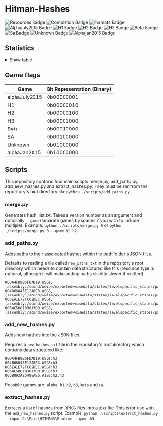 # Hitman-Hashes
<!-- BADGES_START -->
![Resources Badge](https://img.shields.io/badge/Total%20Resources-1,603,809-blue.svg)
![Completion Badge](https://img.shields.io/badge/Total%20Completion-90.42%25-green.svg)
![Formats Badge](https://img.shields.io/badge/Formats%20completed-26/70-blue.svg)
![Alphajuly2015 Badge](https://img.shields.io/badge/Alphajuly2015%20Completion-100.00%25-green.svg)
![H1 Badge](https://img.shields.io/badge/H1%20Completion-87.91%25-yellow.svg)
![H2 Badge](https://img.shields.io/badge/H2%20Completion-99.60%25-green.svg)
![H3 Badge](https://img.shields.io/badge/H3%20Completion-99.79%25-green.svg)
![Beta Badge](https://img.shields.io/badge/Beta%20Completion-54.74%25-red.svg)
![Sa Badge](https://img.shields.io/badge/Sa%20Completion-99.46%25-green.svg)
![Unknown Badge](https://img.shields.io/badge/Unknown%20Completion-77.06%25-yellow.svg)
![Alphajan2015 Badge](https://img.shields.io/badge/Alphajan2015%20Completion-88.85%25-yellow.svg)
<!-- BADGES_END -->
## Statistics
<details>
<summary>Show table</summary>

<!-- STATISTICS_TABLE_START -->
|File Type|Total Resources|Correct Paths|Correct Percentage|Hints|Hint Percentage|
|---------|---------------|-------------|------------------|-----|---------------|
|AIBB     |1              |1            |100.00%           |0    |0.00%          |
|AIBX     |1              |1            |100.00%           |0    |0.00%          |
|AIBZ     |5              |5            |100.00%           |0    |0.00%          |
|AIRG     |56             |56           |100.00%           |0    |0.00%          |
|ALOC     |27056          |26652        |98.51%            |0    |0.00%          |
|ASEB     |5912           |5867         |99.24%            |0    |0.00%          |
|ASET     |13765          |13532        |98.31%            |0    |0.00%          |
|ASVA     |285            |285          |100.00%           |0    |0.00%          |
|ATMD     |18269          |17381        |95.14%            |0    |0.00%          |
|BLOB     |1              |1            |100.00%           |0    |0.00%          |
|BMSK     |61             |60           |98.36%            |0    |0.00%          |
|BORG     |7337           |7020         |95.68%            |0    |0.00%          |
|BOXC     |42             |42           |100.00%           |0    |0.00%          |
|CBLU     |2783           |2783         |100.00%           |0    |0.00%          |
|CLNG     |4              |4            |100.00%           |0    |0.00%          |
|CPPT     |2783           |2783         |100.00%           |0    |0.00%          |
|CRMD     |60             |60           |100.00%           |0    |0.00%          |
|DITL     |4              |4            |100.00%           |0    |0.00%          |
|DLGE     |51419          |51261        |99.69%            |0    |0.00%          |
|DSWB     |5              |5            |100.00%           |0    |0.00%          |
|ECPB     |2880           |2876         |99.86%            |0    |0.00%          |
|ECPT     |2880           |2876         |99.86%            |0    |0.00%          |
|ENUM     |2              |2            |100.00%           |0    |0.00%          |
|ERES     |407            |406          |99.75%            |0    |0.00%          |
|FXAC     |4              |4            |100.00%           |0    |0.00%          |
|FXAS     |360516         |357383       |99.13%            |0    |0.00%          |
|GFXF     |43             |43           |100.00%           |0    |0.00%          |
|GFXI     |12529          |12260        |97.85%            |2    |0.02%          |
|GFXV     |332            |326          |98.19%            |0    |0.00%          |
|GIDX     |1              |1            |100.00%           |0    |0.00%          |
|HIKC     |2              |2            |100.00%           |0    |0.00%          |
|JSON     |3251           |3030         |93.20%            |19   |0.58%          |
|LINE     |33616          |32393        |96.36%            |0    |0.00%          |
|LOCM     |18             |16           |88.89%            |0    |0.00%          |
|LOCR     |10540          |7434         |70.53%            |0    |0.00%          |
|MATB     |5611           |5602         |99.84%            |0    |0.00%          |
|MATE     |1133           |1073         |94.70%            |0    |0.00%          |
|MATI     |19111          |19084        |99.86%            |24   |0.13%          |
|MATT     |5610           |5601         |99.84%            |0    |0.00%          |
|MJBA     |21073          |20136        |95.55%            |0    |0.00%          |
|MRTN     |2344           |2291         |97.74%            |0    |0.00%          |
|MRTR     |862            |842          |97.68%            |0    |0.00%          |
|NAVP     |84             |84           |100.00%           |0    |0.00%          |
|ORES     |9              |9            |100.00%           |0    |0.00%          |
|PREL     |147            |146          |99.32%            |0    |0.00%          |
|PRIM     |44601          |43176        |96.81%            |2    |0.00%          |
|REPO     |3              |2            |66.67%            |0    |0.00%          |
|RTLV     |147            |142          |96.60%            |3    |2.04%          |
|SCDA     |940            |879          |93.51%            |0    |0.00%          |
|SDEF     |509            |507          |99.61%            |0    |0.00%          |
|TBLU     |58367          |58144        |99.62%            |183  |0.31%          |
|TELI     |65725          |35694        |54.31%            |0    |0.00%          |
|TEMP     |88926          |88206        |99.19%            |231  |0.26%          |
|TEXD     |49956          |48848        |97.78%            |7    |0.01%          |
|TEXT     |45273          |44236        |97.71%            |7    |0.02%          |
|UICB     |481            |478          |99.38%            |0    |0.00%          |
|UICT     |481            |478          |99.38%            |0    |0.00%          |
|VIDB     |101            |101          |100.00%           |0    |0.00%          |
|VTXD     |11307          |11292        |99.87%            |0    |0.00%          |
|WBNK     |1550           |970          |62.58%            |1    |0.06%          |
|WMDA     |9              |9            |100.00%           |0    |0.00%          |
|WSGB     |148            |145          |97.97%            |0    |0.00%          |
|WSGT     |148            |145          |97.97%            |0    |0.00%          |
|WSWB     |63             |63           |100.00%           |0    |0.00%          |
|WSWT     |68             |68           |100.00%           |0    |0.00%          |
|WWEM     |385679         |281407       |72.96%            |75299|19.52%         |
|WWES     |190023         |190023       |100.00%           |0    |0.00%          |
|WWEV     |27643          |26195        |94.76%            |236  |0.85%          |
|WWFX     |18803          |17240        |91.69%            |0    |0.00%          |
|YSHP     |4              |4            |100.00%           |0    |0.00%          |
<!-- STATISTICS_TABLE_END -->
</details>

## Game flags
| Game          | Bit Representation (Binary) |
|---------------|-----------------------------|
| alphaJuly2015 | 0b00000001                  |
| H1            | 0b00000010                  |
| H2            | 0b00000100                  |
| H3            | 0b00001000                  |
| Beta          | 0b00010000                  |
| SA            | 0b00100000                  |
| Unknown       | 0b01000000                  |
| alphaJan2015  | 0b10000000                  |

## Scripts
This repository contains four main scripts merge.py, add_paths.py, add_new_hashes.py and extract_hashes.py. They must be ran from the repository's root directory like `python ./scripts/add_paths.py`.

### merge.py
Generates hash_list.txt. Takes a version number as an argument and optionally `--game` (separate games by spaces if you wish to include multiple). Example: `python ./scripts/merge.py 0` or `python ./scripts/merge.py 0 --game h1 h2`.

### add_paths.py
Adds paths to their assoicated hashes within the path folder's JSON files.

Defaults to reading a file called `new_paths.txt` in the repository's root directory which needs to contain data structured like this (resource type is optional, although it will make adding paths slightly slower if omitted):

```
000A4FB9B5FDAB19.WSGT,[assembly:/sound/wwise/exportedwwisedata/states/levelspecific_states/paris/fashionshowmusic_level_state.wwisestategroup].pc_entitytype
004B66043E12A8E3.WSGB,[assembly:/sound/wwise/exportedwwisedata/states/levelspecific_states/paris/fashionshowmusic_level_state.wwisestategroup].pc_entityblueprint
005EA1E72FC62DEC.WSGT,[assembly:/sound/wwise/exportedwwisedata/states/levelspecific_states/paris/paris_rain_puddle_state.wwisestategroup].pc_entitytype
0054C5081030A3D0.WSGB,[assembly:/sound/wwise/exportedwwisedata/states/levelspecific_states/paris/paris_rain_puddle_state.wwisestategroup].pc_entityblueprint
```

### add_new_hashes.py
Adds new hashes into the JSON files.

Requires a `new_hashes.txt` file in the repository's root directory which contains data structured like:

```
000A4FB9B5FDAB19.WSGT:h3
004B66043E12A8E3.WSGB:h3
005EA1E72FC62DEC.WSGT:h3
0054C5081030A3D0.WSGB:h3
003B993A25498AE6.AIBB:h2,h3
```

Possible games are: `alpha`, `h1`, `h2`, `h3`, `beta` and `sa`.

### extract_hashes.py
Extracts a list of hashes from RPKG files into a text file. This is for use with the `add_new_hashes.py` script. Example: `python .\scripts\extract_hashes.py --input C:\Epic\HITMAN3\Runtime --game h3`.